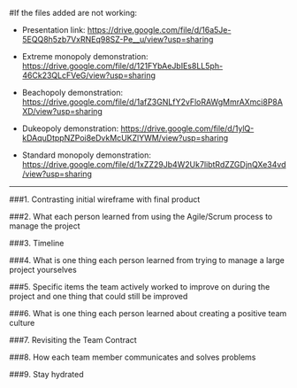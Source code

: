 #If the files added are not working:
* Presentation link: https://drive.google.com/file/d/16a5Je-5EQQ8h5zb7VxRNEq98SZ-Pe__u/view?usp=sharing

* Extreme monopoly demonstration: https://drive.google.com/file/d/121FYbAeJbIEs8LL5ph-46Ck23QLcFVeG/view?usp=sharing

* Beachopoly demonstration: https://drive.google.com/file/d/1afZ3GNLfY2vFloRAWgMmrAXmci8P8AXD/view?usp=sharing

* Dukeopoly demonstration: https://drive.google.com/file/d/1ylQ-kDAquDtppNZPoi8eDvkMcUKZlYWM/view?usp=sharing

* Standard monopoly demonstration: https://drive.google.com/file/d/1xZZ29Jb4W2Uk7libtRdZZGDjnQXe34vd/view?usp=sharing


---
###1. Contrasting initial wireframe with final product

###2. What each person learned from using the Agile/Scrum process to manage the project

###3. Timeline

###4. What is one thing each person learned from trying to manage a large project yourselves

###5. Specific items the team actively worked to improve on during the project and one thing that could still be improved

###6. What is one thing each person learned about creating a positive team culture

###7. Revisiting the Team Contract

###8. How each team member communicates and solves problems

###9. Stay hydrated
